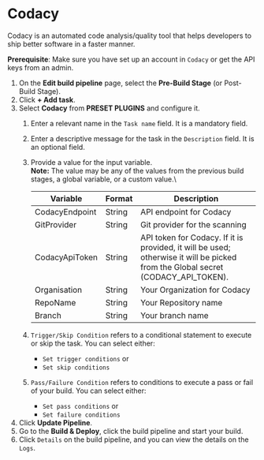 # Codacy

Codacy is an automated code analysis/quality tool that helps developers to ship better software in a faster manner.

**Prerequisite**: Make sure you have set up an account in `Codacy` or get the API keys from an admin.

1. On the **Edit build pipeline** page, select the **Pre-Build Stage** (or Post-Build Stage).
2. Click **+ Add task**.
3. Select **Codacy** from **PRESET PLUGINS** and configure it.
   1. Enter a relevant name in the `Task name` field. It is a mandatory field.
   2. Enter a descriptive message for the task in the `Description` field. It is an optional field.
   3.  Provide a value for the input variable.\
       **Note:** The value may be any of the values from the previous build stages, a global variable, or a custom value.\


       | Variable       | Format | Description                                                                                                                        |
       | -------------- | ------ | ---------------------------------------------------------------------------------------------------------------------------------- |
       | CodacyEndpoint | String | API endpoint for Codacy                                                                                                            |
       | GitProvider    | String | Git provider for the scanning                                                                                                      |
       | CodacyApiToken | String | API token for Codacy. If it is provided, it will be used; otherwise it will be picked from the Global secret (CODACY\_API\_TOKEN). |
       | Organisation   | String | Your Organization for Codacy                                                                                                       |
       | RepoName       | String | Your Repository name                                                                                                               |
       | Branch         | String | Your branch name                                                                                                                   |
   4. `Trigger/Skip Condition` refers to a conditional statement to execute or skip the task. You can select either:
      * `Set trigger conditions` or
      * `Set skip conditions`
   5. `Pass/Failure Condition` refers to conditions to execute a pass or fail of your build. You can select either:
      * `Set pass conditions` or
      * `Set failure conditions`
4. Click **Update Pipeline**.
5. Go to the **Build & Deploy**, click the build pipeline and start your build.
6. Click `Details` on the build pipeline, and you can view the details on the `Logs`.
